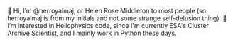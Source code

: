 👋 Hi, I’m @herroyalmaj, or Helen Rose Middleton to most people (so herroyalmaj is from my initials and not some strange self-delusion thing).
👀 I’m interested in Heliophysics code, since I'm currently ESA's Cluster Archive Scientist, and I mainly work in Python these days.

<!---
herroyalmaj/herroyalmaj is a ✨ special ✨ repository because its `README.md` (this file) appears on your GitHub profile.
You can click the Preview link to take a look at your changes.
--->
